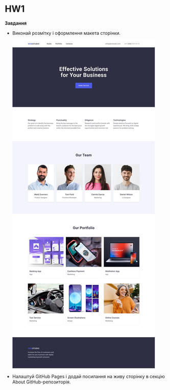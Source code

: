 # HW1

**Завдання**

- Виконай розмітку і оформлення макета сторінки.

  ![Alt text](./images/design.jpg)

- Налаштуй GitHub Pages і додай посилання на живу сторінку в секцію About
  GitHub-репозиторія.
